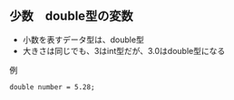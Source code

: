 ## 少数　double型の変数  
- 小数を表すデータ型は、double型  
- 大きさは同じでも、3はint型だが、3.0はdouble型になる

例  
```
double number = 5.28;
```
